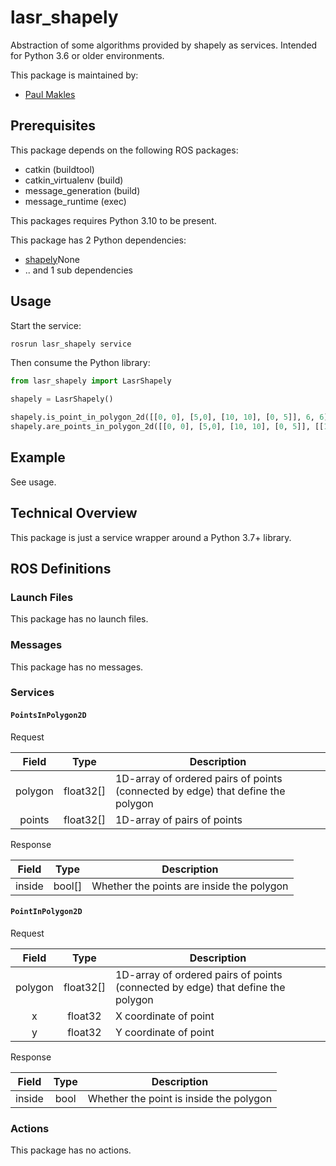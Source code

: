# lasr_shapely

Abstraction of some algorithms provided by shapely as services. Intended for Python 3.6 or older environments.

This package is maintained by:
- [Paul Makles](mailto:me@insrt.uk)

## Prerequisites

This package depends on the following ROS packages:
- catkin (buildtool)
- catkin_virtualenv (build)
- message_generation (build)
- message_runtime (exec)

This packages requires Python 3.10 to be present.

This package has 2 Python dependencies:
- [shapely](https://pypi.org/project/shapely)None
- .. and 1 sub dependencies



## Usage

Start the service:

```bash
rosrun lasr_shapely service
```

Then consume the Python library:

```python
from lasr_shapely import LasrShapely

shapely = LasrShapely()

shapely.is_point_in_polygon_2d([[0, 0], [5,0], [10, 10], [0, 5]], 6, 6)
shapely.are_points_in_polygon_2d([[0, 0], [5,0], [10, 10], [0, 5]], [[1,2], [11, 11]])
```

## Example

See usage.

## Technical Overview

This package is just a service wrapper around a Python 3.7+ library.

## ROS Definitions

### Launch Files

This package has no launch files.

### Messages

This package has no messages.

### Services

#### `PointsInPolygon2D`

Request

| Field | Type | Description |
|:-:|:-:|---|
| polygon | float32[] | 1D-array of ordered pairs of points (connected by edge) that define the polygon |
| points | float32[] | 1D-array of pairs of points |

Response

| Field | Type | Description |
|:-:|:-:|---|
| inside | bool[] | Whether the points are inside the polygon |

#### `PointInPolygon2D`

Request

| Field | Type | Description |
|:-:|:-:|---|
| polygon | float32[] | 1D-array of ordered pairs of points (connected by edge) that define the polygon |
| x | float32 | X coordinate of point |
| y | float32 | Y coordinate of point |

Response

| Field | Type | Description |
|:-:|:-:|---|
| inside | bool | Whether the point is inside the polygon |


### Actions

This package has no actions.
